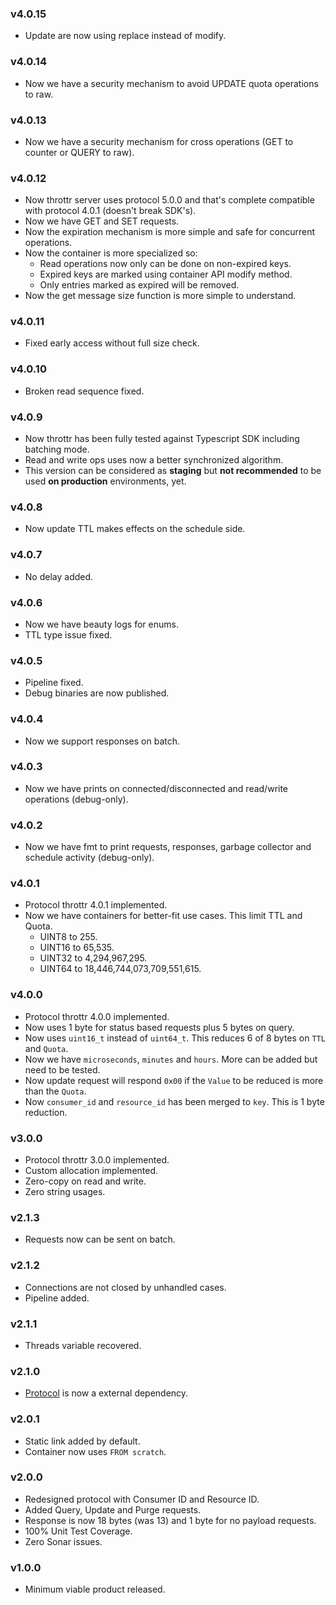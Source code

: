 ### v4.0.15

- Update are now using replace instead of modify.

### v4.0.14

- Now we have a security mechanism to avoid UPDATE quota operations to raw. 

### v4.0.13

- Now we have a security mechanism for cross operations (GET to counter or QUERY to raw).

### v4.0.12

- Now throttr server uses protocol 5.0.0 and that's complete compatible with protocol 4.0.1 (doesn't break SDK's).
- Now we have GET and SET requests.
- Now the expiration mechanism is more simple and safe for concurrent operations.
- Now the container is more specialized so:
  - Read operations now only can be done on non-expired keys.
  - Expired keys are marked using container API modify method.
  - Only entries marked as expired will be removed.
- Now the get message size function is more simple to understand.

### v4.0.11

- Fixed early access without full size check.

### v4.0.10

- Broken read sequence fixed.

### v4.0.9

- Now throttr has been fully tested against Typescript SDK including batching mode.
- Read and write ops uses now a better synchronized algorithm.
- This version can be considered as **staging** but **not recommended** to be used **on production** environments, yet.

### v4.0.8

- Now update TTL makes effects on the schedule side.

### v4.0.7

- No delay added.

### v4.0.6

- Now we have beauty logs for enums.
- TTL type issue fixed.

### v4.0.5

- Pipeline fixed.
- Debug binaries are now published.

### v4.0.4

- Now we support responses on batch.

### v4.0.3

- Now we have prints on connected/disconnected and read/write operations (debug-only).

### v4.0.2

- Now we have fmt to print requests, responses, garbage collector and schedule activity (debug-only).

### v4.0.1

- Protocol throttr 4.0.1 implemented.
- Now we have containers for better-fit use cases. This limit TTL and Quota.
  - UINT8 to 255.
  - UINT16 to 65,535.
  - UINT32 to 4,294,967,295.
  - UINT64 to 18,446,744,073,709,551,615.

### v4.0.0

- Protocol throttr 4.0.0 implemented.
- Now uses 1 byte for status based requests plus 5 bytes on query.
- Now uses `uint16_t` instead of `uint64_t`. This reduces 6 of 8 bytes on `TTL` and `Quota`.
- Now we have `microseconds`, `minutes` and `hours`. More can be added but need to be tested.
- Now update request will respond `0x00` if the `Value` to be reduced is more than the `Quota`.
- Now `consumer_id` and `resource_id` has been merged to `key`. This is 1 byte reduction.

### v3.0.0

- Protocol throttr 3.0.0 implemented.
- Custom allocation implemented.
- Zero-copy on read and write.
- Zero string usages.

### v2.1.3

- Requests now can be sent on batch.

### v2.1.2

- Connections are not closed by unhandled cases.
- Pipeline added.

### v2.1.1

- Threads variable recovered.

### v2.1.0

- [Protocol](https://github.com/throttr/protocol) is now a external dependency.

### v2.0.1

- Static link added by default.
- Container now uses `FROM scratch`.

### v2.0.0

- Redesigned protocol with Consumer ID and Resource ID.
- Added Query, Update and Purge requests.
- Response is now 18 bytes (was 13) and 1 byte for no payload requests.
- 100% Unit Test Coverage.
- Zero Sonar issues.

### v1.0.0

- Minimum viable product released.